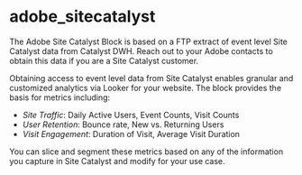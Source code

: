 # adobe_sitecatalyst

The Adobe Site Catalyst Block is based on a FTP extract of event level Site Catalyst data from Catalyst DWH. Reach out to your Adobe contacts to obtain this data if you are a Site Catalyst customer.

Obtaining access to event level data from Site Catalyst enables granular and customized analytics via Looker for your website. The block provides the basis for metrics including:

- *Site Traffic*: Daily Active Users, Event Counts, Visit Counts
- *User Retention*: Bounce rate, New vs. Returning Users
- *Visit Engagement*: Duration of Visit, Average Visit Duration

You can slice and segment these metrics based on any of the information you capture in Site Catalyst and modify for your use case.